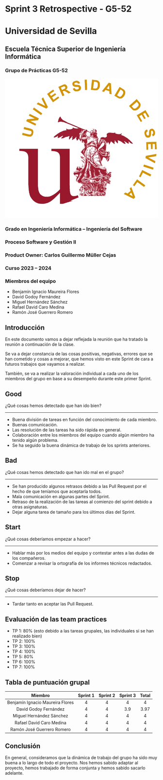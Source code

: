 # Sprint 3 Retrospective - G5-52

# Universidad de Sevilla   

## Escuela Técnica Superior de Ingeniería Informática

### **Grupo de Prácticas G5-52**
  
  ![Logo US](/docs/static/Logo_US.png)

### Grado en Ingeniería Informática – Ingeniería del Software 

### Proceso Software y Gestión II
### Product Owner: Carlos Guillermo Müller Cejas
### Curso 2023 – 2024

### Miembros del equipo
- Benjamín Ignacio Maureira Flores
- David Godoy Fernández
- Miguel Hernández Sánchez
- Rafael David Caro Medina
- Ramón José Guerrero Romero


## Introducción
En este documento vamos a dejar reflejada la reunión que ha tratado la reunión a continuación de la clase.

Se va a dejar constancia de las cosas positivas, negativas, errores que se han cometido y cosas a mejorar, que hemos visto en este Sprint de cara a futuros trabajos que vayamos a realizar.

También, se va a realizar la valoración individual a cada uno de los miembros del grupo en base a su desempeño durante este primer Sprint.


## Good
¿Qué cosas hemos detectado que han ido bien?
___
- Buena división de tareas en función del conocimiento de cada miembro.
- Buenas comunicación.
- Las resolución de las tareas ha sido rápida en general.
- Colaboración entre los miembros del equipo cuando algún miembro ha tenido algún problema.
- Se ha seguido la buena dinámica de trabajo de los sprints anteriores.

## Bad
¿Qué cosas hemos detectado que han ido mal en el grupo? 
___
- Se han producido algunos retrasos debido a las Pull Request por el hecho de que teníamos que aceptarla todos.
- Mala comunicación en algunas partes del Sprint.
- Retraso de la realización de las tareas al comienzo del sprint debido a otras asignaturas.
- Dejar alguna tarea de tamaño para los últimos días del Sprint.
     

## Start
¿Qué cosas deberíamos empezar a hacer?
___
- Hablar más por los medios del equipo y contestar antes a las dudas de los compañeros.
- Comenzar a revisar la ortografía de los informes técnicos redactados.
    
## Stop
¿Qué cosas deberíamos dejar de hacer?
___
- Tardar tanto en aceptar las Pull Request.

## Evaluación de las team practices
- TP 1: 80% (esto debido a las tareas grupales, las individuales si se han realizado bien)
- TP 2: 100%
- TP 3: 100%
- TP 4: 100%
- TP 5: 80%
- TP 6: 100%
- TP 7: 100%

## Tabla de puntuación grupal
| Miembro | Sprint 1 | Sprint 2 | Sprint 3 | Total  |
|:----------:|:-------------:|:----------:|:----------:|:----------:|
| Benjamín Ignacio Maureira Flores | 4 | 4 | 4 | 4 |
| David Godoy Fernández | 4 | 4 | 3.9 | 3.97 |
| Miguel Hernández Sánchez | 4 | 4 | 4 | 4 |
| Rafael David Caro Medina | 4 | 4 | 4 | 4 |
| Ramón José Guerrero Romero | 4 | 4 | 4 | 4 |


## Conclusión

En general, consideramos que la dinámica de trabajo del grupo ha sido muy buena a lo largo de todo el proyecto. Nos hemos sabido adaptar al proyecto, hemos trabajado de forma conjunta y hemos sabido sacarlo adelante.
